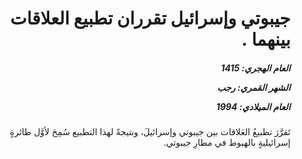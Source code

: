 <h1 dir="rtl">جيبوتي وإسرائيل تقرران تطبيع العلاقات بينهما .</h1>

<h5 dir="rtl">العام الهجري:  1415

الشهر القمري: رجب

العام الميلادي: 1994</h5>

<p dir="rtl">تَقرَّرَ تطبيعُ العَلاقات بين جيبوتي وإسرائيلَ، ونتيجةً لهذا التطبيع سُمِحَ لأوَّل طائرةٍ إسرائيليةٍ بالهبوط في مطارِ جيبوتي.</p></br>
